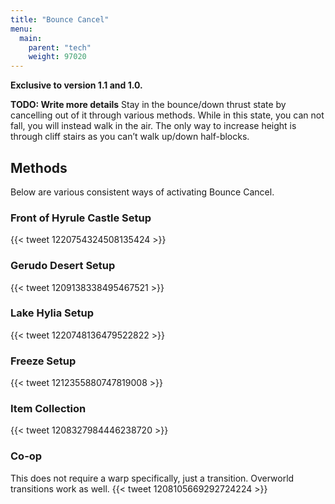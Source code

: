 ```yaml
---
title: "Bounce Cancel"
menu:
  main:
    parent: "tech"
    weight: 97020
---
```


**Exclusive to version 1.1 and 1.0.**

**TODO: Write more details**
Stay in the bounce/down thrust state by cancelling out of it through various methods.
While in this state, you can not fall, you will instead walk in the air.
The only way to increase height is through cliff stairs as you can’t walk up/down half-blocks.

## Methods

Below are various consistent ways of activating Bounce Cancel.

### Front of Hyrule Castle Setup

{{< tweet 1220754324508135424 >}}

### Gerudo Desert Setup

{{< tweet 1209138338495467521 >}}

### Lake Hylia Setup

{{< tweet 1220748136479522822 >}}

### Freeze Setup

{{< tweet 1212355880747819008 >}}

### Item Collection

{{< tweet 1208327984446238720 >}}

### Co-op

This does not require a warp specifically, just a transition. Overworld transitions work as well.
{{< tweet 1208105669292724224 >}}
